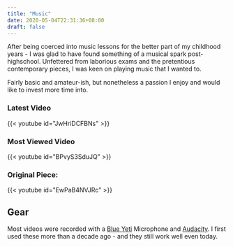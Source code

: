 ```yaml
---
title: "Music"
date: 2020-05-04T22:31:36+08:00
draft: false
---
```


After being coerced into music lessons for the better part of my childhood years - I was glad to have found something of a musical spark post-highschool. Unfettered from laborious exams and the pretentious contemporary pieces, I was keen on playing music that I wanted to.

Fairly basic and amateur-ish, but nonetheless a passion I enjoy and would like to invest more time into.



### Latest Video

{{< youtube id="JwHriDCFBNs"  >}}

### Most Viewed Video

{{< youtube id="BPvyS3SduJQ"  >}}

### Original Piece:

{{< youtube id="EwPaB4NVJRc" >}}


## Gear
Most videos were recorded with a [Blue Yeti](https://www.bluedesigns.com/products/yeti/) Microphone and [Audacity](https://www.audacityteam.org/). I first used these more than a decade ago - and they still work well even today.
